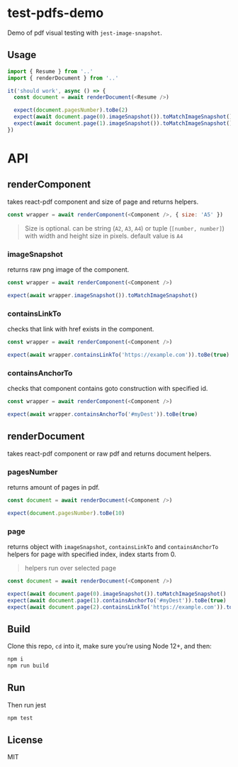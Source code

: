 # test-pdfs-demo

Demo of pdf visual testing with `jest-image-snapshot`.

## Usage

```js
import { Resume } from '..'
import { renderDocument } from '..'

it('should work', async () => {
  const document = await renderDocument(<Resume />)

  expect(document.pagesNumber).toBe(2)
  expect(await document.page(0).imageSnapshot()).toMatchImageSnapshot()
  expect(await document.page(1).imageSnapshot()).toMatchImageSnapshot()
})
```

# API

## renderComponent

takes react-pdf component and size of page and returns helpers.

```js
const wrapper = await renderComponent(<Component />, { size: 'A5' })
```

> Size is optional. can be string (`A2`, `A3`, `A4`) or tuple (`[number, number]`) with width and height size in pixels. default value is `A4`

### imageSnapshot

returns raw png image of the component. 

```js
const wrapper = await renderComponent(<Component />)

expect(await wrapper.imageSnapshot()).toMatchImageSnapshot()
```

### containsLinkTo

checks that link with href exists in the component.

```js
const wrapper = await renderComponent(<Component />)

expect(await wrapper.containsLinkTo('https://example.com')).toBe(true)
```

### containsAnchorTo

checks that component contains goto construction with specified id.

```js
const wrapper = await renderComponent(<Component />)

expect(await wrapper.containsAnchorTo('#myDest')).toBe(true)
```

## renderDocument

takes react-pdf component or raw pdf and returns document helpers.

### pagesNumber

returns amount of pages in pdf.

```js
const document = await renderDocument(<Component />)

expect(document.pagesNumber).toBe(10)
```

### page

returns object with `imageSnapshot`, `containsLinkTo` and `containsAnchorTo` helpers for page with specified index, index starts from 0.

> helpers run over selected page

```js
const document = await renderDocument(<Component />)

expect(await document.page(0).imageSnapshot()).toMatchImageSnapshot()
expect(await document.page(1).containsAnchorTo('#myDest')).toBe(true)
expect(await document.page(2).containsLinkTo('https://example.com')).toBe(true)
```

## Build

Clone this repo, `cd` into it, make sure you’re using Node 12+, and then:

```sh
npm i
npm run build
```

## Run

Then run jest

```sh
npm test
```

## License

MIT
